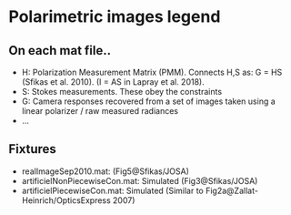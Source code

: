# Polarimetric images legend

## On each mat file..

* H: Polarization Measurement Matrix (PMM). Connects H,S as: G = HS (Sfikas et al. 2010). (I = AS in Lapray et al. 2018).
* S: Stokes measurements. These obey the constraints 
* G: Camera responses recovered from a set of images taken using a linear polarizer / raw measured radiances
* ...

## Fixtures

* realImageSep2010.mat: (Fig5@Sfikas/JOSA)
* artificielNonPiecewiseCon.mat: Simulated (Fig3@Sfikas/JOSA)
* artificielPiecewiseCon.mat: Simulated (Similar to Fig2a@Zallat-Heinrich/OpticsExpress 2007)
